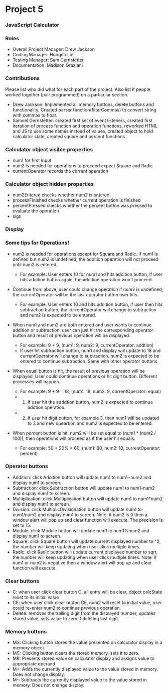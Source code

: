 # Project 5
### JavaScript Calculator

### Roles
* Overall Project Manager: Drew Jackson
* Coding Manager: Hongda Lin
* Testing Manager: Sam Gernstetter
* Documentation: Madison Graziani

### Contributions
Please list who did what for each part of the project.
Also list if people worked together (pair programmed) on a particular section.

* Drew Jackson: Implemented all memory buttons, delete buttons and functionality. Created parser function(filterCommas) to convert string with commas to float.
* Samuel Gernstetter: created first set of event listeners, created first iteration of process function and operation functions, reworked HTML and JS to use some names instead of values, created object to hold calculator state, created square and percent functions

### Calculator object visible properties
* num1 for first input
* num2 is needed for operations to proceed expect Square and Radic
* currentOperator records the current operation

### Calculator object hidden properties
* num2Entered checks whether num2 is entered
* processFinished checks whether current operation is finished
* percentPressed checks whether the percent button was pressed to evaluate the operation
* sign 

### Display

### Some tips for Operations!
* num2 is needed for operations except for Square and Radic. If num1 is defined but num2 is undefined, the addition operation will not proceed until num2 is entered.  
    * For example: User enters 10 for num1 and hits addition button, if user hits addition button again, the addition operation won't proceed.

* Continue from above, user could change operation if num2 is undefined, the currentOperator will be the last operator button user hits.
    * For example: User enters 10 and hits addition button, if user then hits subtraction button, the currentOperator will change to subtraction and num2 is expected to be entered.

* When num1 and num2 are both entered and user wants to continue addition or subtraction, user can just hit the corresponding operator button and result of previous operation will be displayed.
    * For example: 9 + 9, (num1: 9, num2: 9, currentOperator: addtion)
    * If user hit subtraction button, num1 and display will update to 18 and currentOperator will change to subtraction. num2 is expected to be entered to continue subtraction. Same with other operator buttons. 

* When equal button is hit, the result of previous operation will be displayed. User could continue operations or hit digit button. Different processes will happen.
    * For example: 9 + 9 = 18, (num1: 18, num2: 9, currentOperator: equal) 
    * 1. If user hit the adddtion button, num2 is expected to continue addtion operation. 
    * 2. If user hit digit button, for example 3, then num1 will be updated to 3 and new opeartion and num2 is expected to be entered.

* When percent button is hit, num2 will be set equal to (num1 * (num2 / 100)), then operations will proceed as if the user hit equals.
    * For example: 50 + 20% = 60, (num1: 60, num2: 10, currentOperator: percent)


### Operator buttons
* Addition: click Addition button will update num1 to num1+num2 and display num1 to screen.
* Subtraction: click Subtraction button will update num1 to num1-num2 and display num1 to screen.
* Multiplication: click Multiplication button will update num1 to num1*num2 and display num1 to screen.
* Division: click MultiplicDivisionation button will update num1 to num1/num2 and display num1 to screen. Note: if num2 is 0 then a window alert will pop up and clear function will execute. The precision is set to 15.
* Module: click Module button will update num1 to num1%num2 and display num1 to screen.
* Square: click Square button will update current displayed number to ^2, the number will keep updating when user click multiple times.
* Radic: click Radic button will update current displayed number to sqrt, the number will keep updating when user click multiple times. Note: if num1 or num2 is negative then a window alert will pop up and clear function will execute.

### Clear buttons
* C: when user click clear button C, all entry will be clear, object calcState reset to its initial value
* CE: when user click clear button CE, num2 will reset to initial value, user could re-enter num2 to continue previous operation.
* Delete: removes the trailing digit from the displayed number, updates stored value, sets value to zero if deleting last digit.

### Memory buttons
* MS: Clicking button stores the value presented on calculator display in a memory object.
* MC: Clicking button clears the stored memory, sets it to zero.
* MR: Presents stored value on calculator display and assigns value to appropriate operand.
* M+: Adds the currently displayed value to the value stored in memory. Does not change display.
* M-: Subtracts the currently displayed value to the value stored in memory. Does not change display.
